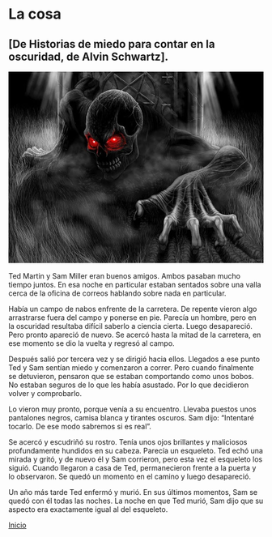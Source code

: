# La cosa

## [De Historias de miedo para contar en la oscuridad, de Alvin Schwartz].

![La cosa saliendo del campo](/images/la_cosa_del_campo.jpg)

Ted Martin y Sam Miller eran buenos amigos. Ambos pasaban mucho tiempo juntos. En esa noche en particular estaban sentados sobre una valla cerca de la oficina de correos hablando sobre nada en particular.

Había un campo de nabos enfrente de la carretera. De repente vieron algo arrastrarse fuera del campo y ponerse en pie. Parecía un hombre, pero en la oscuridad resultaba difícil saberlo a ciencia cierta. Luego desapareció. Pero pronto apareció de nuevo. Se acercó hasta la mitad de la carretera, en ese momento se dio la vuelta y regresó al campo.

Después salió por tercera vez y se dirigió hacia ellos. Llegados a ese punto Ted y Sam sentían miedo y comenzaron a correr. Pero cuando finalmente se detuvieron, pensaron que se estaban comportando como unos bobos. No estaban seguros de lo que les había asustado. Por lo que decidieron volver y comprobarlo.

Lo vieron muy pronto, porque venía a su encuentro. Llevaba puestos unos pantalones negros, camisa blanca y tirantes oscuros. Sam dijo: “Intentaré tocarlo. De ese modo sabremos si es real”.

Se acercó y escudriñó su rostro. Tenía unos ojos brillantes y maliciosos profundamente hundidos en su cabeza. Parecía un esqueleto. Ted echó una mirada y gritó, y de nuevo él y Sam corrieron, pero esta vez el esqueleto los siguió. Cuando llegaron a casa de Ted, permanecieron frente a la puerta y lo observaron. Se quedó un momento en el camino y luego desapareció.

Un año más tarde Ted enfermó y murió. En sus últimos momentos, Sam se quedó con él todas las noches. La noche en que Ted murió, Sam dijo que su aspecto era exactamente igual al del esqueleto.

[Inicio](/index.md)